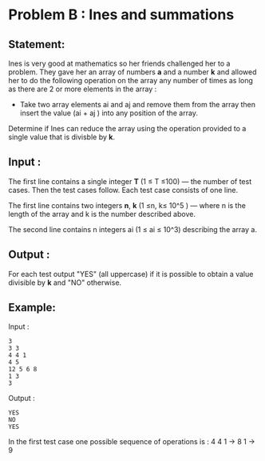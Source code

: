 # Problem B : Ines and summations

## Statement:
Ines is very good at mathematics so her friends challenged her to a problem. They gave her an array of numbers **a** and a number **k** and allowed her to do the following operation on the array any number of times as long as there are 2 or more elements in the array :
- Take two array elements ai and aj and remove them from the array then insert the value (ai + aj ) into any position of the array.

Determine if Ines can reduce the array using the operation provided to a single value that is divisble by **k**.

## Input :
The first line contains a single integer **T** (1 ≤ T ≤100) — the number of test cases. Then the test cases follow. Each test case consists of one line.

The first line contains two integers **n**, **k** (1 ≤n, k≤ 10^5 ) — where n is the length of the array and k is the number described above.

The second line contains n integers ai (1 ≤ ai ≤ 10^3) describing the array a.

## Output :
For each test output "YES" (all uppercase) if it is possible to obtain a value divisible by **k** and "NO" otherwise.

## Example:
Input :  

```
3
3 3
4 4 1
4 5
12 5 6 8
1 3
3
```

Output :  

```
YES
NO
YES
```

In the first test case one possible sequence of operations is :
4 4 1 -> 8 1 -> 9
